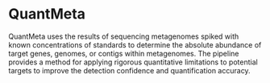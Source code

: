 # QuantMeta
QuantMeta uses the results of sequencing metagenomes spiked with known concentrations of standards to determine the absolute abundance of target genes, genomes, or contigs within metagenomes. The pipeline provides a method for applying rigorous quantitative limitations to potential targets to improve the detection confidence and quantification accuracy.
